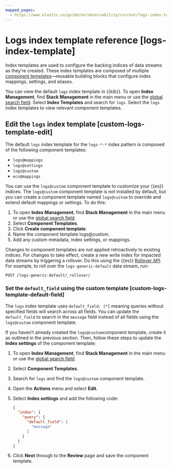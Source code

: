 ```yaml
---
mapped_pages:
  - https://www.elastic.co/guide/en/observability/current/logs-index-template.html
---
```


# Logs index template reference [logs-index-template]

Index templates are used to configure the backing indices of data streams as they’re created. These index templates are composed of multiple [component templates](https://www.elastic.co/guide/en/elasticsearch/reference/current/indices-component-template.html)—reusable building blocks that configure index mappings, settings, and aliases.

You can view the default `logs` index template in {{kib}}. To open **Index Management**, find **Stack Management** in the main menu or use the [global search field](../../../explore-analyze/find-and-organize/find-apps-and-objects.md). Select **Index Templates** and search for `logs`. Select the `logs` index templates to view relevant component templates.


## Edit the `logs` index template [custom-logs-template-edit]

The default `logs` index template for the `logs-*-*` index pattern is composed of the following component templates:

* `logs@mappings`
* `logs@settings`
* `logs@custom`
* `ecs@mappings`

You can use the `logs@custom` component template to customize your {{es}} indices. The `logs@custom` component template is not installed by default, but you can create a component template named `logs@custom` to override and extend default mappings or settings. To do this:

1. To open **Index Management**, find **Stack Management** in the main menu or use the [global search field](../../../explore-analyze/find-and-organize/find-apps-and-objects.md).
2. Select **Component Templates**.
3. Click **Create component template**.
4. Name the component template logs@custom.
5. Add any custom metadata, index settings, or mappings.

Changes to component templates are not applied retroactively to existing indices. For changes to take effect, create a new write index for impacted data streams by triggering a rollover. Do this using the {{es}} [Rollover API](https://www.elastic.co/guide/en/elasticsearch/reference/current/indices-rollover-index.html). For example, to roll over the `logs-generic-default` data stream, run:

```console
POST /logs-generic-default/_rollover/
```


### Set the `default_field` using the custom template [custom-logs-template-default-field]

The `logs` index template uses `default_field: [*]` meaning queries without specified fields will search across all fields. You can update the `default_field` to  search in the `message` field instead of all fields using the `logs@custom` component template.

If you haven’t already created the `logs@custom`component template, create it as outlined in the previous section. Then, follow these steps to update the **Index settings** of the component template:

1. To open **Index Management**, find **Stack Management** in the main menu or use the [global search field](../../../explore-analyze/find-and-organize/find-apps-and-objects.md).
2. Select **Component Templates**.
3. Search for `logs` and find the `logs@custom` component template.
4. Open the **Actions** menu and select **Edit**.
5. Select **Index settings** and add the following code:

    ```json
    {
      "index": {
        "query": {
          "default_field": [
            "message"
          ]
        }
      }
    }
    ```

6. Click **Next** through to the **Review** page and save the component template.
